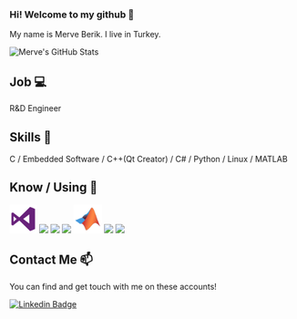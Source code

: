 ### Hi! Welcome to my github 👋

My name is Merve Berik. I live in Turkey.

![Merve's GitHub Stats](https://github-readme-stats.vercel.app/api?username=merveberik&show_icons=true&theme=radical)

## Job 💻

R&D Engineer

## Skills 📝

C / Embedded Software / C++(Qt Creator) / C# / Python / Linux / MATLAB

## Know / Using 🧠

<code><a href="https://visualstudio.microsoft.com/tr/" target="_blank"><img height="50" src="https://github.com/gilbarbara/logos/blob/master/logos/visual-studio.svg"></a></code>
<code><a href="https://www.st.com/" target="_blank"><img height="50" src="https://upload.wikimedia.org/wikipedia/commons/1/17/STMicroelectronics-Logo.svg"></a></code>
<code><a href="https://www.qt.io/" target="_blank"><img height="50" src="https://www.vectorlogo.zone/logos/qtio/qtio-icon.svg"></a></code>
<code><a href="https://ubuntu.com/" target="_blank"><img height="50" src="https://www.vectorlogo.zone/logos/ubuntu/ubuntu-ar21.svg"></a></code>
<code><a href="https://www.mathworks.com/" target="_blank"><img height="50" src="https://github.com/vscode-icons/vscode-icons/blob/master/icons/file_type_matlab.svg"></a></code>
<code><a href="https://www.postman.com/" target="_blank"><img height="50" src="https://www.vectorlogo.zone/logos/getpostman/getpostman-icon.svg"></a></code>
<code><a href="https://www.gitlab.com" target="_blank"><img height="50" src="https://www.vectorlogo.zone/logos/gitlab/gitlab-ar21.svg"></a></code>


## Contact Me 📫

You can find and get touch with me on these accounts!

[![Linkedin Badge](https://img.shields.io/badge/merveberik-follow%20on%20linkedin-blue?style=for-the-badge&logo=linkedin)](https://www.linkedin.com/in/merve-berik/)


<!--
**merveberik/merveberik** is a ✨ _special_ ✨ repository because its `README.md` (this file) appears on your GitHub profile.

Here are some ideas to get you started:

- 🔭 I’m currently working on ...
- 🌱 I’m currently learning ...
- 👯 I’m looking to collaborate on ...
- 🤔 I’m looking for help with ...
- 💬 Ask me about ...
- 📫 How to reach me: ...
- 😄 Pronouns: ...
- ⚡ Fun fact: ...

